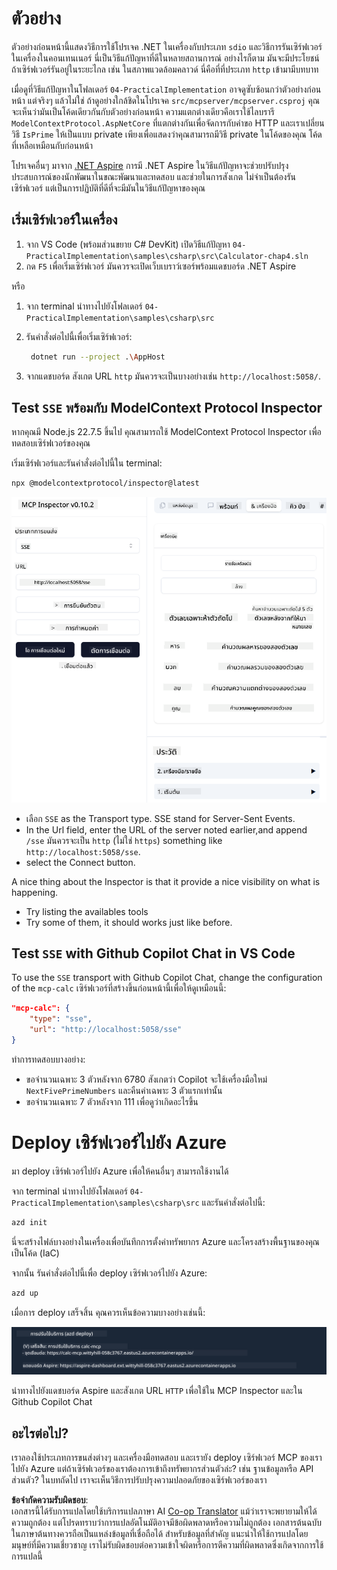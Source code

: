 <!--
CO_OP_TRANSLATOR_METADATA:
{
  "original_hash": "5020a3e1a1c7f30c00f9e37f1fa208e3",
  "translation_date": "2025-05-17T14:08:55+00:00",
  "source_file": "04-PracticalImplementation/samples/csharp/README.md",
  "language_code": "th"
}
-->
# ตัวอย่าง

ตัวอย่างก่อนหน้านี้แสดงวิธีการใช้โปรเจค .NET ในเครื่องกับประเภท `sdio` และวิธีการรันเซิร์ฟเวอร์ในเครื่องในคอนเทนเนอร์ นี่เป็นวิธีแก้ปัญหาที่ดีในหลายสถานการณ์ อย่างไรก็ตาม มันจะมีประโยชน์ถ้าเซิร์ฟเวอร์รันอยู่ในระยะไกล เช่น ในสภาพแวดล้อมคลาวด์ นี่คือที่ที่ประเภท `http` เข้ามามีบทบาท

เมื่อดูที่วิธีแก้ปัญหาในโฟลเดอร์ `04-PracticalImplementation` อาจดูซับซ้อนกว่าตัวอย่างก่อนหน้า แต่จริงๆ แล้วไม่ใช่ ถ้าดูอย่างใกล้ชิดในโปรเจค `src/mcpserver/mcpserver.csproj` คุณจะเห็นว่ามันเป็นโค้ดเดียวกันกับตัวอย่างก่อนหน้า ความแตกต่างเดียวคือเราใช้ไลบรารี `ModelContextProtocol.AspNetCore` ที่แตกต่างกันเพื่อจัดการกับคำขอ HTTP และเราเปลี่ยนวิธี `IsPrime` ให้เป็นแบบ private เพียงเพื่อแสดงว่าคุณสามารถมีวิธี private ในโค้ดของคุณ โค้ดที่เหลือเหมือนกับก่อนหน้า

โปรเจคอื่นๆ มาจาก [.NET Aspire](https://learn.microsoft.com/dotnet/aspire/get-started/aspire-overview) การมี .NET Aspire ในวิธีแก้ปัญหาจะช่วยปรับปรุงประสบการณ์ของนักพัฒนาในขณะพัฒนาและทดสอบ และช่วยในการสังเกต ไม่จำเป็นต้องรันเซิร์ฟเวอร์ แต่เป็นการปฏิบัติที่ดีที่จะมีมันในวิธีแก้ปัญหาของคุณ

## เริ่มเซิร์ฟเวอร์ในเครื่อง

1. จาก VS Code (พร้อมส่วนขยาย C# DevKit) เปิดวิธีแก้ปัญหา `04-PracticalImplementation\samples\csharp\src\Calculator-chap4.sln`
2. กด `F5` เพื่อเริ่มเซิร์ฟเวอร์ มันควรจะเปิดเว็บเบราว์เซอร์พร้อมแดชบอร์ด .NET Aspire

หรือ

1. จาก terminal นำทางไปยังโฟลเดอร์ `04-PracticalImplementation\samples\csharp\src`
2. รันคำสั่งต่อไปนี้เพื่อเริ่มเซิร์ฟเวอร์:
   ```bash
    dotnet run --project .\AppHost
   ```

3. จากแดชบอร์ด สังเกต URL `http` มันควรจะเป็นบางอย่างเช่น `http://localhost:5058/`.

## Test `SSE` พร้อมกับ ModelContext Protocol Inspector

หากคุณมี Node.js 22.7.5 ขึ้นไป คุณสามารถใช้ ModelContext Protocol Inspector เพื่อทดสอบเซิร์ฟเวอร์ของคุณ

เริ่มเซิร์ฟเวอร์และรันคำสั่งต่อไปนี้ใน terminal:

```bash
npx @modelcontextprotocol/inspector@latest
```

![MCP Inspector](../../../../../translated_images/mcp_inspector.2939244613cb5a0549b83942e062bceb69083c3d7b331c8de991ecf6834d6904.th.png)

- เลือก `SSE` as the Transport type. SSE stand for Server-Sent Events. 
- In the Url field, enter the URL of the server noted earlier,and append `/sse` มันควรจะเป็น `http` (ไม่ใช่ `https`) something like `http://localhost:5058/sse`.
- select the Connect button.

A nice thing about the Inspector is that it provide a nice visibility on what is happening.

- Try listing the availables tools
- Try some of them, it should works just like before.


## Test `SSE` with Github Copilot Chat in VS Code

To use the `SSE` transport with Github Copilot Chat, change the configuration of the `mcp-calc` เซิร์ฟเวอร์ที่สร้างขึ้นก่อนหน้านี้เพื่อให้ดูเหมือนนี้:

```json
"mcp-calc": {
    "type": "sse",
    "url": "http://localhost:5058/sse"
}
```

ทำการทดสอบบางอย่าง:
- ขอจำนวนเฉพาะ 3 ตัวหลังจาก 6780 สังเกตว่า Copilot จะใช้เครื่องมือใหม่ `NextFivePrimeNumbers` และคืนค่าเฉพาะ 3 ตัวแรกเท่านั้น
- ขอจำนวนเฉพาะ 7 ตัวหลังจาก 111 เพื่อดูว่าเกิดอะไรขึ้น

# Deploy เซิร์ฟเวอร์ไปยัง Azure

มา deploy เซิร์ฟเวอร์ไปยัง Azure เพื่อให้คนอื่นๆ สามารถใช้งานได้

จาก terminal นำทางไปยังโฟลเดอร์ `04-PracticalImplementation\samples\csharp\src` และรันคำสั่งต่อไปนี้:

```bash
azd init
```

นี่จะสร้างไฟล์บางอย่างในเครื่องเพื่อบันทึกการตั้งค่าทรัพยากร Azure และโครงสร้างพื้นฐานของคุณเป็นโค้ด (IaC)

จากนั้น รันคำสั่งต่อไปนี้เพื่อ deploy เซิร์ฟเวอร์ไปยัง Azure:

```bash
azd up
```

เมื่อการ deploy เสร็จสิ้น คุณควรเห็นข้อความบางอย่างเช่นนี้:

![Azd deployment success](../../../../../translated_images/chap4-azd-deploy-success.f69e7f61e50fdbf13ea3bf7302d9850a18e12832f34daee1695f29da3f32b452.th.png)

นำทางไปยังแดชบอร์ด Aspire และสังเกต URL `HTTP` เพื่อใช้ใน MCP Inspector และใน Github Copilot Chat

## อะไรต่อไป?

เราลองใช้ประเภทการขนส่งต่างๆ และเครื่องมือทดสอบ และเรายัง deploy เซิร์ฟเวอร์ MCP ของเราไปยัง Azure แต่ถ้าเซิร์ฟเวอร์ของเราต้องการเข้าถึงทรัพยากรส่วนตัวล่ะ? เช่น ฐานข้อมูลหรือ API ส่วนตัว? ในบทถัดไป เราจะเห็นวิธีการปรับปรุงความปลอดภัยของเซิร์ฟเวอร์ของเรา

**ข้อจำกัดความรับผิดชอบ**:  
เอกสารนี้ได้รับการแปลโดยใช้บริการแปลภาษา AI [Co-op Translator](https://github.com/Azure/co-op-translator) แม้ว่าเราจะพยายามให้ได้ความถูกต้อง แต่โปรดทราบว่าการแปลอัตโนมัติอาจมีข้อผิดพลาดหรือความไม่ถูกต้อง เอกสารต้นฉบับในภาษาต้นทางควรถือเป็นแหล่งข้อมูลที่เชื่อถือได้ สำหรับข้อมูลที่สำคัญ แนะนำให้ใช้การแปลโดยมนุษย์ที่มีความเชี่ยวชาญ เราไม่รับผิดชอบต่อความเข้าใจผิดหรือการตีความที่ผิดพลาดซึ่งเกิดจากการใช้การแปลนี้